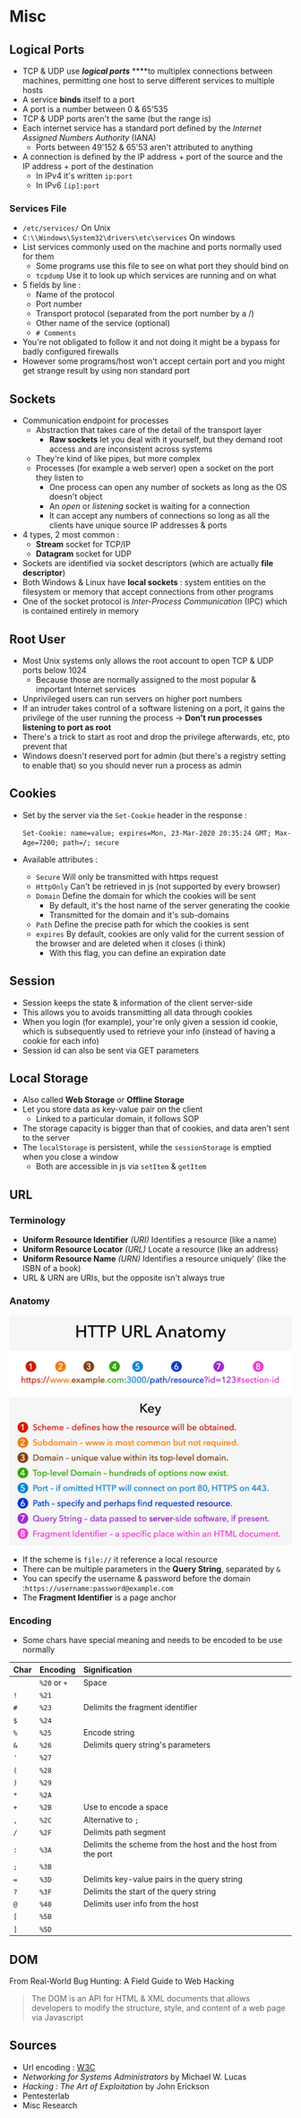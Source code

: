 # Misc

## Logical Ports

* TCP & UDP use _**logical ports**_ ****to multiplex connections between machines, permitting one host to serve different services to multiple hosts
* A service **binds** itself to a port
* A port is a number between 0 & 65'535
* TCP & UDP ports aren't the same \(but the range is\)
* Each internet service has a standard port defined by the _Internet Assigned Numbers Authority_ \(IANA\)
  * Ports between 49'152 & 65'53 aren't attributed to anything
* A connection is defined by the IP address + port of the source and the IP address + port of the destination
  * In IPv4 it's written `ip:port`
  * In IPv6 `[ip]:port`

### Services File

* `/etc/services/` On Unix
* `C:\\Windows\System32\drivers\etc\services` On windows
* List services commonly used on the machine and ports normally used for them
  * Some programs use this file to see on what port they should bind on
  * `tcpdump` Use it to look up which services are running and on what
* 5 fields by line :
  * Name of the protocol
  * Port number
  * Transport protocol \(separated from the port number by a /\)
  * Other name of the service \(optional\)
  * `# Comments`
* You're not obligated to follow it and not doing it might be a bypass for badly configured firewalls
* However some programs/host won't accept certain port and you might get strange result by using non standard port

## Sockets

* Communication endpoint for processes
  * Abstraction that takes care of the detail of the transport layer
    * **Raw sockets** let you deal with it yourself, but they demand root access and are inconsistent across systems
  * They're kind of like pipes, but more complex
  * Processes \(for example a web server\)  open a socket on the port they listen to
    * One process can open any number of sockets as long as the OS doesn't object
    * An _open_ or _listening_ socket is waiting for a connection
    * It can accept any numbers of connections so long as all the clients have unique source IP addresses & ports
* 4 types, 2 most common :
  * **Stream** socket for TCP/IP
  * **Datagram** socket for UDP
* Sockets are identified via socket descriptors \(which are actually **file descriptor**\)
* Both Windows & Linux have **local sockets** : system entities on the filesystem or memory that accept connections from other programs
* One of the socket protocol is _Inter-Process Communication_ \(IPC\) which is contained entirely in memory

## Root User

* Most Unix systems only allows the root account to open TCP & UDP ports below 1024
  * Because those are normally assigned to the most popular & important Internet services
* Unprivileged users can run servers on higher port numbers
* If an intruder takes control of a software listening on a port, it gains the privilege of the user running the process -&gt; **Don't run processes listening to port as root**
* There's a trick to start as root and drop the privilege afterwards, etc, pto prevent that
* Windows doesn't reserved port for admin \(but there's a registry setting to enable that\) so you should never run a process as admin

## Cookies

* Set by the server via the `Set-Cookie` header in the response :

  `Set-Cookie: name=value; expires=Mon, 23-Mar-2020 20:35:24 GMT; Max-Age=7200; path=/; secure`

* Available attributes :
  * `Secure` Will only be transmitted with https request
  * `HttpOnly` Can't be retrieved in js \(not supported by every browser\)
  * `Domain` Define the domain for which the cookies will be sent
    * By default, it's the host name of the server generating the cookie
    * Transmitted for the domain and it's sub-domains
  * `Path` Define the precise path for which the cookies is sent
  * `expires` By default, cookies are only valid for the current session of the browser and are deleted when it closes \(i think\)
    * With this flag, you can define an expiration date

## Session

* Session keeps the state & information of the client server-side
* This allows you to avoids transmitting all data through cookies
* When you login \(for example\), your're only given a session id cookie, which is subsequently used to retrieve your info \(instead of having a cookie for each info\)
* Session id can also be sent via GET parameters

## Local Storage

* Also called **Web Storage** or **Offline Storage**
* Let you store data as key-value pair on the client
  * Linked to a particular domain, it follows SOP
* The storage capacity is bigger than that of cookies, and data aren't sent to the server
* The `localStorage` is persistent, while the `sessionStorage` is emptied when you close a window
  * Both are accessible in js via `setItem` & `getItem`

## URL

### Terminology

* **Uniform Resource Identifier** _\(URI\)_ Identifies a resource \(like a name\)
* **Uniform Resource Locator** _\(URL\)_ Locate a resource \(like an address\)
* **Uniform Resource Name** _\(URN\)_ Identifies a resource uniquely' \(like the ISBN of a book\)
* URL & URN are URIs, but the opposite isn't always true

### Anatomy

![](../../.gitbook/assets/url_anatomy.png)

* If the scheme is `file://` it reference a local resource
* There can be multiple parameters in the **Query String**, separated by `&`
* You can specify the username & password before the domain :`https://username:password@example.com`
* The **Fragment Identifier** is a page anchor

### Encoding

* Some chars have special meaning and needs to be encoded to be use normally 

| Char | Encoding | Signification |
| :--- | :--- | :--- |
|  | `%20` or `+` | Space |
| `!` | `%21` |  |
| `#` | `%23` | Delimits the fragment identifier |
| `$` | `%24` |  |
| `%` | `%25` | Encode string |
| `&` | `%26` | Delimits query string's parameters |
| `'` | `%27` |  |
| `(` | `%28` |  |
| `)` | `%29` |  |
| `*` | `%2A` |  |
| `+` | `%2B` | Use to encode a space |
| `,` | `%2C` | Alternative to `;` |
| `/` | `%2F` | Delimits path segment |
| `:` | `%3A` | Delimits the scheme from the host and the host from the port |
| `;` | `%3B` |  |
| `=` | `%3D` | Delimits key-value pairs in the query string |
| `?` | `%3F` | Delimits the start of the query string |
| `@` | `%40` | Delimits user info from the host |
| `[` | `%5B` |  |
| `]` | `%5D` |  |

## DOM

From Real-World Bug Hunting: A Field Guide to Web Hacking

> The DOM  is an API for HTML & XML documents that allows developers to modify the structure, style, and content of a web page via Javascript

## Sources

* Url encoding : [W3C](https://www.w3schools.com/tags/ref_urlencode.ASP)
* _Networking for Systems Administrators_ by Michael W. Lucas
* _Hacking : The Art of Exploitation_ by John Erickson
* Pentesterlab
* Misc Research

